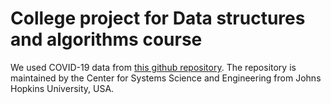 # College project for Data structures and algorithms course 

We used COVID-19 data from [this github repository](https://github.com/CSSEGISandData/COVID-19).
The repository is maintained by the Center for Systems Science and Engineering from Johns Hopkins University, USA.
